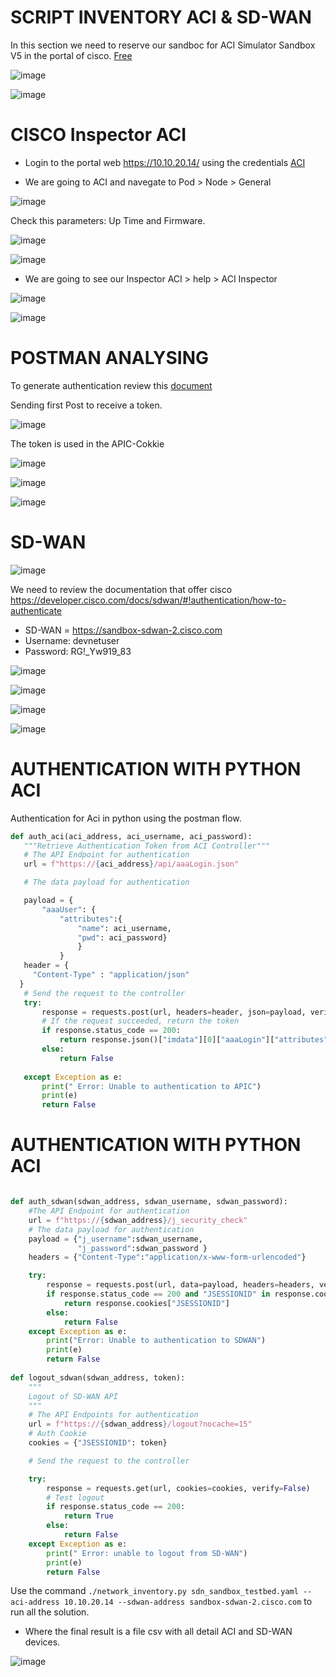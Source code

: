 # SCRIPT INVENTORY ACI & SD-WAN

In this section we need to reserve our sandboc for ACI Simulator Sandbox V5 in the portal of cisco. [Free](https://devnetsandbox.cisco.com/RM/Topology)

![image](https://user-images.githubusercontent.com/38144008/225805891-07075d98-db4e-43f9-b674-64d19be34a9d.png)

![image](https://user-images.githubusercontent.com/38144008/225861962-67e7d1db-04cb-47bf-a533-32d07928518e.png)


# CISCO Inspector ACI

+ Login to the portal web https://10.10.20.14/ using the credentials [ACI](https://devnetsandbox.cisco.com/sandbox-instructions/ACI_Sim/APIC-Simulator-Reservation-Instructions.pdf)

+ We are going to ACI and navegate to Pod > Node > General

![image](https://user-images.githubusercontent.com/38144008/225823221-787cdc57-ce28-4128-bdc2-a03cecb6d6e5.png)

Check this parameters: Up Time and Firmware.

![image](https://user-images.githubusercontent.com/38144008/225828556-a58159b3-56b0-40a1-9c58-71c9684c41b4.png)

![image](https://user-images.githubusercontent.com/38144008/225828591-dff2634e-8cbd-49e8-b524-788ebe9430f0.png)

+ We are going to see our Inspector ACI > help > ACI Inspector 

![image](https://user-images.githubusercontent.com/38144008/225821740-8182b869-7bc6-4fa9-8612-cb568055b5e3.png)

![image](https://user-images.githubusercontent.com/38144008/225821800-af52870c-8c39-41c2-9836-e91d678df6fa.png)

# POSTMAN ANALYSING 

To generate authentication review this [document](https://www.cisco.com/c/en/us/td/docs/switches/datacenter/aci/apic/sw/1-x/api/rest/b_APIC_RESTful_API_User_Guide/performing_common_tasks.html#reference_07235E7E5C624CA2A514D9E0EEEE065F)

Sending first Post to receive a token.

![image](https://user-images.githubusercontent.com/38144008/225829950-7593f130-564c-4cb0-aaa2-b727d1cd600e.png)

The token is used in the APIC-Cokkie 

![image](https://user-images.githubusercontent.com/38144008/225841779-4d0cb210-ec7e-405f-9964-880c9943ee1c.png)

![image](https://user-images.githubusercontent.com/38144008/225841939-8e30807c-eca3-4988-89b3-1d28ace8df96.png)

![image](https://user-images.githubusercontent.com/38144008/225844156-76ab34c2-77d9-40e1-beb4-15e741ed5b79.png)

# SD-WAN

![image](https://user-images.githubusercontent.com/38144008/225862214-72fdce0a-ea7e-4c7f-be43-7e6a67cc611f.png)

We need to review the documentation that offer cisco https://developer.cisco.com/docs/sdwan/#!authentication/how-to-authenticate

+ SD-WAN = https://sandbox-sdwan-2.cisco.com
+ Username: devnetuser
+ Password: RG!_Yw919_83

![image](https://user-images.githubusercontent.com/38144008/225851493-d36d66c1-b8d3-4b13-a106-5b495b5d9977.png)

![image](https://user-images.githubusercontent.com/38144008/225851969-4acdf722-7d1b-416f-9663-4b6adf6e0c8d.png)

![image](https://user-images.githubusercontent.com/38144008/225853688-d580abd0-610d-4cd1-b594-e1e46fee6af0.png)

![image](https://user-images.githubusercontent.com/38144008/225854037-3acc57a2-8166-4ef4-923d-07483279788e.png)

# AUTHENTICATION WITH PYTHON ACI
 
 Authentication for Aci in python using the postman flow.
 
 ```python
 def auth_aci(aci_address, aci_username, aci_password):
    """Retrieve Authentication Token from ACI Controller"""
    # The API Endpoint for authentication
    url = f"https://{aci_address}/api/aaaLogin.json"

    # The data payload for authentication

    payload = {
        "aaaUser": {
            "attributes":{
                "name": aci_username,
                "pwd": aci_password}
                }
            } 
    header = {
      "Content-Type" : "application/json"
   }
    # Send the request to the controller
    try:
        response = requests.post(url, headers=header, json=payload, verify=False)
        # If the request succeeded, return the token
        if response.status_code == 200:
            return response.json()["imdata"][0]["aaaLogin"]["attributes"]["token"]
        else:
            return False
    
    except Exception as e:
        print(" Error: Unable to authentication to APIC")
        print(e)
        return False
 ```



# AUTHENTICATION WITH PYTHON ACI
 
```python

def auth_sdwan(sdwan_address, sdwan_username, sdwan_password):
    #The API Endpoint for authentication
    url = f"https://{sdwan_address}/j_security_check"
    # The data payload for authentication
    payload = {"j_username":sdwan_username,
               "j_password":sdwan_password }
    headers = {"Content-Type":"application/x-www-form-urlencoded"}

    try:
        response = requests.post(url, data=payload, headers=headers, verify=False)
        if response.status_code == 200 and "JSESSIONID" in response.cookies:
            return response.cookies["JSESSIONID"]
        else:
            return False
    except Exception as e:
        print("Error: Unable to authentication to SDWAN")
        print(e)
        return False
        
def logout_sdwan(sdwan_address, token):
    """
    Logout of SD-WAN API
    """
    # The API Endpoints for authentication
    url = f"https://{sdwan_address}/logout?nocache=15"
    # Auth Cookie
    cookies = {"JSESSIONID": token}

    # Send the request to the controller

    try:
        response = requests.get(url, cookies=cookies, verify=False)
        # Test logout
        if response.status_code == 200:
            return True
        else:
            return False
    except Exception as e:
        print(" Error: unable to logout from SD-WAN")
        print(e)
        return False


```

Use the command `./network_inventory.py sdn_sandbox_testbed.yaml --aci-address 10.10.20.14 --sdwan-address sandbox-sdwan-2.cisco.com` to run all the solution.

* Where the final result is a file csv with all detail ACI and SD-WAN devices.

![image](https://user-images.githubusercontent.com/38144008/225861781-c0c9ccfc-dae3-4a64-9e13-fbbec852c441.png)





